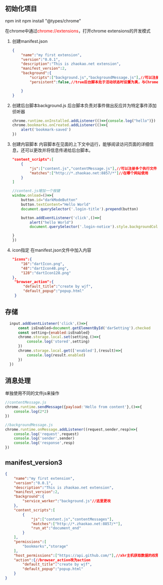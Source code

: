## 初始化项目
npm init
npm install "@types/chrome"

在chrome中通过<font color=red>chrome://extensions</font>，打开chrome extensions的开发模式
1. 创建manifest.json
    ```json
    {
        "name":"my first extension",
        "version":"0.0.1",
        "description":"This is zhaokao.net extension",
        "manifest_version":2,
        "background":{
            "scripts":["background.js","backgroundMessage.js"],//可以注册多个执行文件
            "persistent":false,//true后台脚本处于活动状态时设置为真，与Chrome和Web请求API通信。

        }
    }
    ```
2. 创建后台脚本background.js
    后台脚本负责对事件做出反应并为特定事件添加侦听器
    ```javascript
    chrome.runtime.onInstalled.addListener(()=>{console.log("hello")})
    chrome.bookmarks.onCreated.addListener(()=>{
        alert('bookmark-saved')
    })
    ```
3. 创建内容脚本
    内容脚本在见面的上下文中运行，能够阅读访问页面的详细信息，还可以更改并将信息传递给后台脚本。
    ```json
    "content_scripts":[
        {
            "js":["content.js","contentMessage.js"],//可以注册多个执行文件
            "matches":["http://*.zhaokao.net:8857/*"]//在哪个网站使用
        }
    ]
    ```
    ```javascript
    //content.js增加一个按键
    window.onload=()=>{
        button.id="darkModeButton"
        button.textContent="Hello World"
        document.querySelector('.login-title').prepend(button)

        button.addEventListener('click',()=>{
            alert("hello World")
            document.querySelector('.login-notice').style.backgroundColor="black"

    }
    })
    ```
4. icon指定
   在manifest.json文件中加入内容
   ```json
   "icons":{
       "16":"dartIcon.png",
       "48":"dartIcon48.png",
       "128":"dartIcon128.png"
   },
    "browser_action":{
        "default_title":"create by wjf",
        "default_popup":"popup.html"
    }
    ```
## 存储
```javascript
  input.addEventListener('click',()=>{
      const isEnabled=document.getElementById('darSetting').checked
      const setting={enabled:isEnabled}
      chrome.storage.local.set(setting,()=>{
          console.log('stored',setting)
      })
      chrome.storage.local.get(['enabled'],(result)=>{
          console.log(result.enabled)
      })
  })
```

## 消息处理

单独使用不同的文件js来操作
```javascript
//contentMessage.js
chrome.runtime.sendMessage({payload:'Hello from content'},()=>{
    console.log(2*2)
})

//backgroundMessage.js
chrome.runtime.onMessage.addListener((request,sender,resp)=>{
    console.log('request',request)
    console.log('sender',sender)
    console.log('response',resp)
})

```
## manifest_version3
```json
{
    "name":"my first extension",
    "version":"0.0.1",
    "description":"This is zhaokao.net extension",
    "manifest_version":2,
    "background":{
        "service_worker":"background.js"//这里更改
    },
    "content_scripts":[
        {
            "js":["content.js","contentMessages"],
            "matches":["http://*.zhaokao.net:8857/*"],
            "run_at":"document_end"
        }
    ],
    "permissions":[
        "bookmarks","storage"
    ],
    "host_permissions":["https://api.github.com/"],//xhr主机获取数据的权限在这里定义，原来在上面和bookmarks、storage一起定义
    "action":{//browser_action改为action
        "default_title":"create by wjf",
        "default_popup":"popup.html"
    }
}
```
